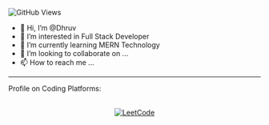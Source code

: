 ![GitHub Views](https://komarev.com/ghpvc/?username=Dhruv1573&color=blue)

- 👋 Hi, I’m @Dhruv
- 👀 I’m interested in Full Stack Developer
- 🌱 I’m currently learning MERN Technology
- 💞️ I’m looking to collaborate on ...
- 📫 How to reach me ...

<hr></hr>

Profile on Coding Platforms:
<br></br>
<p align="center">
<a href="https://leetcode.com/dkumarsw/" rel="nofollow"><img src="https://camo.githubusercontent.com/e464e43ac55eebb4b915e720f6a19bbec02b60200358324c46037b17941cbf87/68747470733a2f2f696d672e736869656c64732e696f2f62616467652f2d4c656574436f64652d6666386330303f7374796c653d666c6174266c6162656c436f6c6f723d666638633030266c6f676f3d4c656574436f6465266c6f676f436f6c6f723d7768697465" alt="LeetCode" data-canonical-src="https://img.shields.io/badge/-LeetCode-ff8c00?style=flat&amp;labelColor=ff8c00&amp;logo=LeetCode&amp;logoColor=white" style="max-width:100%;"></a>
<!---
Dhruv1573/Dhruv1573 is a ✨ special ✨ repository because its `README.md` (this file) appears on your GitHub profile.
You can click the Preview link to take a look at your changes.
--->
